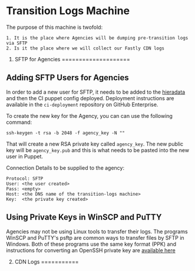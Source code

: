 Transition Logs Machine
=======================

The purpose of this machine is twofold:

    1. It is the place where Agencies will be dumping pre-transition logs via SFTP
    2. Is it the place where we will collect our Fastly CDN logs

1) SFTP for Agencies
====================

Adding SFTP Users for Agencies
------------------------------

In order to add a new user for SFTP, it needs to be added to the
[hieradata](https://github.com/alphagov/ci-puppet/blob/master/hieradata/role.transition-logs.yaml)
and then the CI puppet config deployed. Deployment instructions are available in the `ci-deployment`
repository on GitHub Enterprise.

To create the new key for the Agency, you can can use the following command:

    ssh-keygen -t rsa -b 2048 -f agency_key -N ""

That will create a new RSA private key called `agency_key`. The new public key will be `agency_key.pub`
and this is what needs to be pasted into the new user in Puppet.

Connection Details to be supplied to the agency:

    Protocol: SFTP
    User: <the user created>
    Pass: <empty>
    Host: <the DNS name of the transition-logs machine>
    Key:  <the private key created>

Using Private Keys in WinSCP and PuTTY
--------------------------------------

Agencies may not be using Linux tools to transfer their logs. The programs WinSCP and PuTTY's psftp are
common ways to transfer files by SFTP in Windows. Both of these programs use the same key format (PPK) and
instructions for converting an OpenSSH private key are [available here](http://meinit.nl/using-your-openssh-private-key-in-putty)

2) CDN Logs
===========

